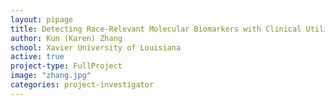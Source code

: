 ```yaml
---
layout: pipage
title: Detecting Race-Relevant Molecular Biomarkers with Clinical Utilities Using Multi- Omics Data Across Tumor Types
author: Kun (Karen) Zhang
school: Xavier University of Louisiana
active: true
project-type: FullProject
image: "zhang.jpg"
categories: project-investigator
---
```


